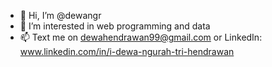 - 👋 Hi, I’m @dewangr
- 👀 I’m interested in web programming and data 
- 📫 Text me on dewahendrawan99@gmail.com or LinkedIn: www.linkedin.com/in/i-dewa-ngurah-tri-hendrawan

<!---
dewangr/dewangr is a ✨ special ✨ repository because its `README.md` (this file) appears on your GitHub profile.
You can click the Preview link to take a look at your changes.
--->

